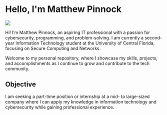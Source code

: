# Hello, I'm Matthew Pinnock
<a href="https://www.linkedin.com/in/matthew-pinnock"><img src="https://img.shields.io/badge/-LinkedIn-0072b1?&style=for-the-badge&logo=linkedin&logoColor=white" /></a>

Hi! I’m Matthew Pinnock, an aspiring IT professional with a passion for cybersecurity, programming, and problem-solving.
I am currently a second-year Information Technology student at the University of Central Florida, focusing on Secure Computing and Networks.

Welcome to my personal repository, where I showcase my skills, projects, and accomplishments as I continue to grow and contribute to the tech community.

## Objective


I am seeking a part-time position or internship at a mid- to large-sized company where I can apply my knowledge in information technology and cybersecurity while gaining professional experience.



